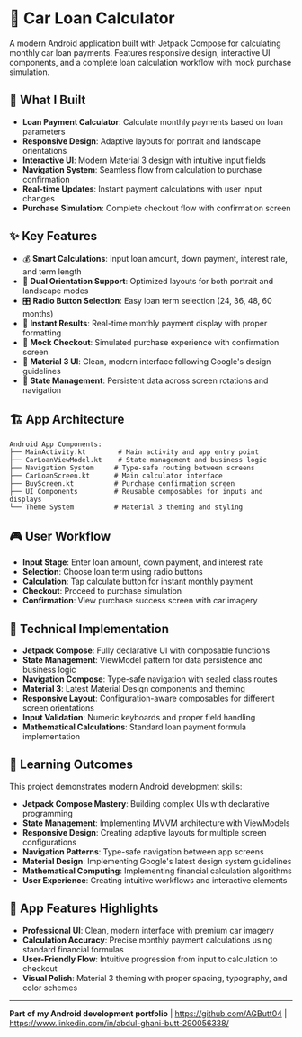 # 🚗 Car Loan Calculator

A modern Android application built with Jetpack Compose for calculating monthly car loan payments. Features responsive design, interactive UI components, and a complete loan calculation workflow with mock purchase simulation.

## 🎯 What I Built
- **Loan Payment Calculator**: Calculate monthly payments based on loan parameters
- **Responsive Design**: Adaptive layouts for portrait and landscape orientations
- **Interactive UI**: Modern Material 3 design with intuitive input fields
- **Navigation System**: Seamless flow from calculation to purchase confirmation
- **Real-time Updates**: Instant payment calculations with user input changes
- **Purchase Simulation**: Complete checkout flow with confirmation screen

## ✨ Key Features
- 💰 **Smart Calculations**: Input loan amount, down payment, interest rate, and term length
- 📱 **Dual Orientation Support**: Optimized layouts for both portrait and landscape modes
- 🎛️ **Radio Button Selection**: Easy loan term selection (24, 36, 48, 60 months)
- 🧮 **Instant Results**: Real-time monthly payment display with proper formatting
- 🛒 **Mock Checkout**: Simulated purchase experience with confirmation screen
- 🎨 **Material 3 UI**: Clean, modern interface following Google's design guidelines
- 🔄 **State Management**: Persistent data across screen rotations and navigation

## 🏗️ App Architecture
```
Android App Components:
├── MainActivity.kt        # Main activity and app entry point
├── CarLoanViewModel.kt    # State management and business logic
├── Navigation System     # Type-safe routing between screens
├── CarLoanScreen.kt      # Main calculator interface
├── BuyScreen.kt          # Purchase confirmation screen
├── UI Components         # Reusable composables for inputs and displays
└── Theme System          # Material 3 theming and styling
```

## 🎮 User Workflow
- **Input Stage**: Enter loan amount, down payment, and interest rate
- **Selection**: Choose loan term using radio buttons
- **Calculation**: Tap calculate button for instant monthly payment
- **Checkout**: Proceed to purchase simulation
- **Confirmation**: View purchase success screen with car imagery

## 🔧 Technical Implementation
- **Jetpack Compose**: Fully declarative UI with composable functions
- **State Management**: ViewModel pattern for data persistence and business logic
- **Navigation Compose**: Type-safe navigation with sealed class routes
- **Material 3**: Latest Material Design components and theming
- **Responsive Layout**: Configuration-aware composables for different screen orientations
- **Input Validation**: Numeric keyboards and proper field handling
- **Mathematical Calculations**: Standard loan payment formula implementation

## 📖 Learning Outcomes
This project demonstrates modern Android development skills:
- **Jetpack Compose Mastery**: Building complex UIs with declarative programming
- **State Management**: Implementing MVVM architecture with ViewModels
- **Responsive Design**: Creating adaptive layouts for multiple screen configurations
- **Navigation Patterns**: Type-safe navigation between app screens
- **Material Design**: Implementing Google's latest design system guidelines
- **Mathematical Computing**: Implementing financial calculation algorithms
- **User Experience**: Creating intuitive workflows and interactive elements

## 🚙 App Features Highlights
- **Professional UI**: Clean, modern interface with premium car imagery
- **Calculation Accuracy**: Precise monthly payment calculations using standard financial formulas
- **User-Friendly Flow**: Intuitive progression from input to calculation to checkout
- **Visual Polish**: Material 3 theming with proper spacing, typography, and color schemes

---
**Part of my Android development portfolio** | https://github.com/AGButt04 | https://www.linkedin.com/in/abdul-ghani-butt-290056338/
